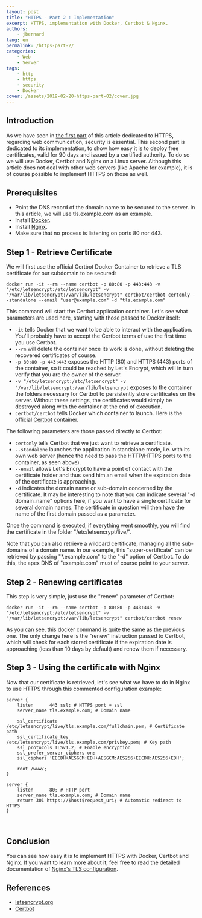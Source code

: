 ```yaml
---
layout: post
title: "HTTPS - Part 2 : Implementation"
excerpt: HTTPS, implementation with Docker, Certbot & Nginx.
authors:
    - jbernard
lang: en
permalink: /https-part-2/
categories:
    - Web
    - Server
tags:
    - http
    - https
    - security
    - Docker
cover: /assets/2019-02-20-https-part-02/cover.jpg
---
```


## Introduction
As we have seen in [the first part]({{site.baseurl}}/https-part-1/) of this article dedicated to HTTPS, regarding web communication, security is essential. This second part is dedicated to its implementation, to show how easy it is to deploy free certificates, valid for 90 days and issued by a certified authority. To do so we will use Docker, Certbot and Nginx on a Linux server. Although this article does not deal with other web servers (like Apache for example), it is of course possible to implement HTTPS on those as well.

## Prerequisites

- Point the DNS record of the domain name to be secured to the server. In this article, we will use tls.example.com as an example.
- Install [Docker](https://docs.docker.com/install/).
- Install [Nginx](https://www.nginx.com/resources/wiki/start/topics/tutorials/install/).
- Make sure that no process is listening on ports 80 nor 443.

## Step 1 - Retrieve Certificate

We will first use the official Certbot Docker Container to retrieve a TLS certificate for our subdomain to be secured:

```
docker run -it --rm --name certbot -p 80:80 -p 443:443 -v "/etc/letsencrypt:/etc/letsencrypt" -v "/var/lib/letsencrypt:/var/lib/letsencrypt" certbot/certbot certonly --standalone --email "user@example.com" -d "tls.example.com"
```

This command will start the Certbot application container. Let's see what parameters are used here, starting with those passed to Docker itself:
- `-it` tells Docker that we want to be able to interact with the application. You'll probably have to accept the Certbot terms of use the first time you use Certbot.
- `--rm` will delete the container once its work is done, without deleting the recovered certificates of course.
- `-p 80:80 -p 443:443` exposes the HTTP (80) and HTTPS (443) ports of the container, so it could be reached by Let's Encrypt, which will in turn verify that you are the owner of the server.
- `-v "/etc/letsencrypt:/etc/letsencrypt" -v "/var/lib/letsencrypt:/var/lib/letsencrypt` exposes to the container the folders necessary for Certbot to persistently store certificates on the server. Without these settings, the certificates would simply be destroyed along with the container at the end of execution.
- `certbot/certbot` tells Docker which container to launch. Here is the official [Certbot](https://hub.docker.com/r/certbot/certbot/) container.

The following parameters are those passed directly to Certbot:
- `certonly` tells Certbot that we just want to retrieve a certificate.
- `--standalone` launches the application in standalone mode, i.e. with its own web server (hence the need to pass the HTTP/HTTPS ports to the container, as seen above).
- `--email` allows Let's Encrypt to have a point of contact with the certificate holder and thus send him an email when the expiration date of the certificate is approaching.
- `-d` indicates the domain name or sub-domain concerned by the certificate. It may be interesting to note that you can indicate several "-d domain_name" options here, if you want to have a single certificate for several domain names. The certificate in question will then have the name of the first domain passed as a parameter.

Once the command is executed, if everything went smoothly, you will find the certificate in the folder "/etc/letsencrypt/live/".

Note that you can also retrieve a wildcard certificate, managing all the sub-domains of a domain name. In our example, this "super-certificate" can be retrieved by passing "*.example.com" to the "-d" option of Certbot. To do this, the apex DNS of "example.com" must of course point to your server.

## Step 2 - Renewing certificates

This step is very simple, just use the "renew" parameter of Certbot:
```
docker run -it --rm --name certbot -p 80:80 -p 443:443 -v "/etc/letsencrypt:/etc/letsencrypt" -v "/var/lib/letsencrypt:/var/lib/letsencrypt" certbot/certbot renew
```

As you can see, this docker command is quite the same as the previous one. The only change here is the "renew" instruction passed to Certbot, which will check for each stored certificate if the expiration date is approaching (less than 10 days by default) and renew them if necessary.
 
## Step 3 - Using the certificate with Nginx

Now that our certificate is retrieved, let's see what we have to do in Nginx to use HTTPS through this commented configuration example:
```
server {
    listen      443 ssl; # HTTPS port + ssl
    server_name tls.example.com; # Domain name

    ssl_certificate /etc/letsencrypt/live/tls.example.com/fullchain.pem; # Certificate path
    ssl_certificate_key /etc/letsencrypt/live/tls.example.com/privkey.pem; # Key path
    ssl_protocols TLSv1.2; # Enable encryption
    ssl_prefer_server_ciphers on;
    ssl_ciphers 'EECDH+AESGCM:EDH+AESGCM:AES256+EECDH:AES256+EDH';

    root /www/;
}

server {
    listen      80; # HTTP port
    server_name tls.example.com; # Domain name
    return 301 https://$host$request_uri; # Automatic redirect to HTTPS
}
```
 
## Conclusion

You can see how easy it is to implement HTTPS with Docker, Certbot and Nginx.
If you want to learn more about it, feel free to read the detailed documentation of [Nginx's TLS configuration](http://nginx.org/en/docs/http/configuring_https_servers.html).

## References

- [letsencrypt.org](https://letsencrypt.org/)
- [Certbot](https://certbot.eff.org/)
